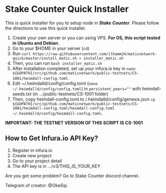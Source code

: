 # Stake Counter Quick Installer
This is quick installer for you to setup node in ***Stake Counter***. Please follow the directions to use this quick installer.

1. Create your own server or you can using VPS. **For OS, this script tested in Ubuntu and Debian.**
2. Go to your $HOME in your server (```cd```)
3. Run ```curl https://raw.githubusercontent.com/ilhamm24/maticnetwork-quick/master/install_matic.sh > installer_matic.sh```
4. Then, you can run ```bash installer_matic.sh```
5. After installation completed, set up your infura.io key in `nano ${GOPATH}/src/github.com/maticnetwork/public-testnets/CS-1001/heimdall-config.toml`.
6. Edit ~/.heimdalld/config/config.toml (`nano ~/.heimdalld/config/config.toml`) in `persistent_peers=""` with heimdall-seeds.txt (in .../public-testnets/CS-1001 folder)
7. Then, copy heimdall-config.toml to /.heimdalld/config/genesis.json `cp ${GOPATH}/src/github.com/maticnetwork/public-testnets/CS-1001/heimdall-config.toml/heimdall-config.toml ~/.heimdalld/config/heimdall-config.toml`.

**IMPORTANT: THE TESTNET VERSION OF THIS SCRIPT IS CS-1001**

## How to Get Infura.io API Key?
1. Register in infura.io
2. Create new project
3. Go to your project detail
4. The API key is in .../v3/THIS_IS_YOUR_KEY

Are you got some problem? Go to Stake Counter discord channel.

Telegram of creator: @OkeSip.
